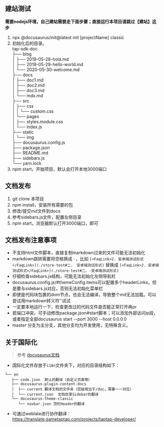 ## 建站测试

**需要nodejs环境，自己建站需要走下面步骤；直接运行本项目请跳过【建站】这步**  
1. npx @docusaurus/init@latest init [projectName] classic  
2. 初始化后的目录。  
tap-sdk-doc  
├── blog  
│   ├── 2019-05-28-hola.md  
│   ├── 2019-05-29-hello-world.md  
│   └── 2020-05-30-welcome.md  
├── docs  
│   ├── doc1.md  
│   ├── doc2.md  
│   ├── doc3.md  
│   └── mdx.md  
├── src  
│   ├── css  
│   │   └── custom.css  
│   └── pages  
│       ├── styles.module.css  
│       └── index.js  
├── static  
│   └── img  
├── docusaurus.config.js   
├── package.json  
├── README.md  
├── sidebars.js  
└── yarn.lock  
3. npm start，开始项目，默认会打开本地3000端口  

## 文档发布  
1. git clone 本项目   
2. npm install，安装所有需要的包  
3. 修改/提交md文件到docs    
4. 参考sidebars.js文件，配置左侧目录  
5. npm start，浏览器默认打开3000端口，即可   

## 文档发布注意事项  
- 不支持html文件脚本，直接复制markdown过来的文件可能无法初始化
- markdown跳转需要将空格换成 `-`，比如 `[<FaqLink>2. 安卓端测试形式</FaqLink>](./store-test#二、 安卓端测试形式)` 替换成 `[<FaqLink>2. 安卓端测试形式</FaqLink>](./store-test#二、-安卓端测试形式)`    
- 仔细检查sidebars.js结构，可能无法初始化左侧导航栏    
- docusaurus.config.js/#themeConfig.items可以配置多个headerLinks，但是要与sidebars.js对应，否则无法初始化菜单栏  
- 即便是代码块包裹的dom节点，也会无法编译，导致整个md无法加载。可以尝试用markdown转义符'\'试试  
- 一定要本地运行一下，检查更改过的代码文件是否能正常打开再pr  
- 若端口冲突，可手动修改package.json#start脚本；可以添加外部访问ip段，或者指定全部docusaurus start --port 3000 --host 0.0.0.0
- master 分支为主分支，其他分支均为开发使用，无特殊含义。

## 关于国际化
> 参考 [docusaurus文档](https://v2.docusaurus.io/docs/i18n/tutorial)
- 国际化文件存放于`i18n`文件夹下，对应的目录结构如下：
```
└── en
   ├── code.json  默认的翻译（自定义页面等）
   ├── docusaurus-plugin-content-docs
   │  ├── current 翻译文档的文件夹（层级相当于/doc，需要一一对应）
   │  └── current.json  文档目录Sidebar的翻译
   └── docusaurus-theme-classic
      └── navbar.json 顶栏Header的翻译
```
- 可通过weblate进行协作翻译：https://translate.gametaptap.com/projects/taptap-developer/
